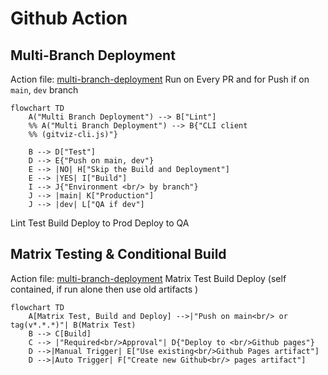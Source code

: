 # Github Action 

## Multi-Branch Deployment

Action file: [multi-branch-deployment](./.github/workflows/multi-branch-deployment.yml)
Run on Every PR and for Push if on `main`, `dev` branch

```mermaid
flowchart TD
    A("Multi Branch Deployment") --> B["Lint"]
    %% A("Multi Branch Deployment") --> B{"CLI client 
    %% (gitviz-cli.js)"}

    B --> D["Test"]
    D --> E{"Push on main, dev"}
    E --> |NO| H["Skip the Build and Deployment"]
    E --> |YES| I["Build"]
    I --> J{"Environment <br/> by branch"}
    J --> |main| K["Production"]
    J --> |dev| L["QA if dev"]
```

Lint
Test
Build
Deploy to Prod
Deploy to QA


## Matrix Testing & Conditional Build
Action file: [multi-branch-deployment](./.github/workflows/matrix-testing-and-conditional-build.yml)
Matrix Test
Build
Deploy (self contained, if run alone then use old artifacts )
```mermaid
flowchart TD
    A[Matrix Test, Build and Deploy] -->|"Push on main<br/> or tag(v*.*.*)"| B(Matrix Test)
    B --> C[Build]
    C --> |"Required<br/>Approval"| D{"Deploy to <br/>Github pages"}
    D -->|Manual Trigger| E["Use existing<br/>Github Pages artifact"]
    D -->|Auto Trigger| F["Create new Github<br/> pages artifact"]
```